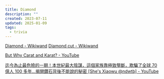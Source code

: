 ```yaml
---
title: Diamond
description: ""
created: 2023-07-11
updated: 2025-01-09
tags:
  - trivia
---
```


[Diamond - Wikiwand](https://www.wikiwand.com/en/diamond)
[Diamond cut - Wikiwand](https://www.wikiwand.com/en/Diamond_cut)

[But Why Carat and Karat? - YouTube](https://www.youtube.com/watch?v=vAKsW_9qwDc)

[迄今為止最危險的一期！本世紀最大陰謀，這個家族靠極致壟斷，欺騙了全球 70 億人 100 多年…揭開鑽石背後不能說的秘密 [She's Xiaowu @ndwtb] - YouTube](https://www.youtube.com/watch?v=KYP-k0AEpZs)

